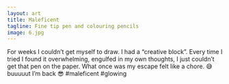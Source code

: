 ```yaml
---
layout: art
title: Maleficent
tagline: Fine tip pen and colouring pencils
image: 6.jpg
---
```

For weeks I couldn’t get myself to draw. I had a “creative block”. Every time I tried I found it overwhelming, engulfed in my own thoughts, I just couldn’t get that pen on the paper. What once was my escape felt like a chore. 😅 buuuuut I’m back 😎 #maleficent #glowing
